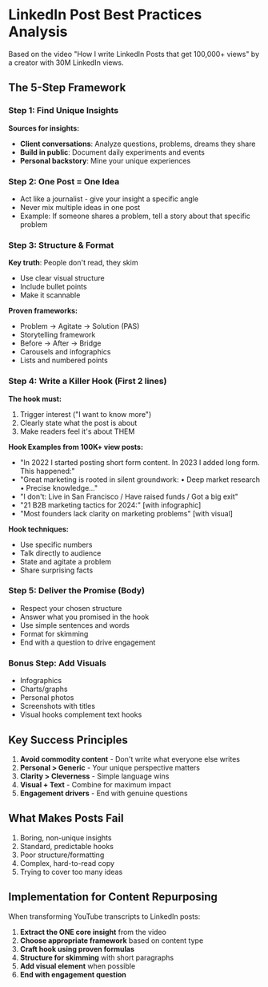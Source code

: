 # LinkedIn Post Best Practices Analysis

Based on the video "How I write LinkedIn Posts that get 100,000+ views" by a creator with 30M LinkedIn views.

## The 5-Step Framework

### Step 1: Find Unique Insights
**Sources for insights:**
- **Client conversations**: Analyze questions, problems, dreams they share
- **Build in public**: Document daily experiments and events
- **Personal backstory**: Mine your unique experiences

### Step 2: One Post = One Idea
- Act like a journalist - give your insight a specific angle
- Never mix multiple ideas in one post
- Example: If someone shares a problem, tell a story about that specific problem

### Step 3: Structure & Format
**Key truth**: People don't read, they skim
- Use clear visual structure
- Include bullet points
- Make it scannable

**Proven frameworks:**
- Problem → Agitate → Solution (PAS)
- Storytelling framework
- Before → After → Bridge
- Carousels and infographics
- Lists and numbered points

### Step 4: Write a Killer Hook (First 2 lines)
**The hook must:**
1. Trigger interest ("I want to know more")
2. Clearly state what the post is about
3. Make readers feel it's about THEM

**Hook Examples from 100K+ view posts:**
- "In 2022 I started posting short form content. In 2023 I added long form. This happened:"
- "Great marketing is rooted in silent groundwork: • Deep market research • Precise knowledge..."
- "I don't: Live in San Francisco / Have raised funds / Got a big exit"
- "21 B2B marketing tactics for 2024:" [with infographic]
- "Most founders lack clarity on marketing problems" [with visual]

**Hook techniques:**
- Use specific numbers
- Talk directly to audience
- State and agitate a problem
- Share surprising facts

### Step 5: Deliver the Promise (Body)
- Respect your chosen structure
- Answer what you promised in the hook
- Use simple sentences and words
- Format for skimming
- End with a question to drive engagement

### Bonus Step: Add Visuals
- Infographics
- Charts/graphs
- Personal photos
- Screenshots with titles
- Visual hooks complement text hooks

## Key Success Principles

1. **Avoid commodity content** - Don't write what everyone else writes
2. **Personal > Generic** - Your unique perspective matters
3. **Clarity > Cleverness** - Simple language wins
4. **Visual + Text** - Combine for maximum impact
5. **Engagement drivers** - End with genuine questions

## What Makes Posts Fail

1. Boring, non-unique insights
2. Standard, predictable hooks
3. Poor structure/formatting
4. Complex, hard-to-read copy
5. Trying to cover too many ideas

## Implementation for Content Repurposing

When transforming YouTube transcripts to LinkedIn posts:

1. **Extract the ONE core insight** from the video
2. **Choose appropriate framework** based on content type
3. **Craft hook using proven formulas**
4. **Structure for skimming** with short paragraphs
5. **Add visual element** when possible
6. **End with engagement question**